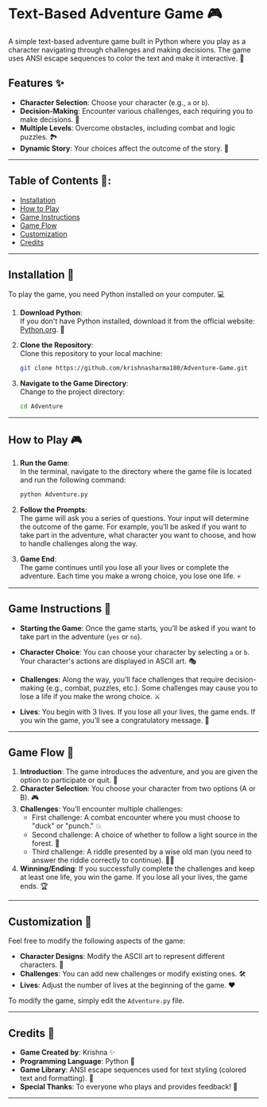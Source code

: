 # Text-Based Adventure Game 🎮

A simple text-based adventure game built in Python where you play as a character navigating through challenges and making decisions. The game uses ANSI escape sequences to color the text and make it interactive. 🌈

## Features ✨
- **Character Selection**: Choose your character (e.g., `a` or `b`).
- **Decision-Making**: Encounter various challenges, each requiring you to make decisions. 🤔
- **Multiple Levels**: Overcome obstacles, including combat and logic puzzles. 🏞️
- **Dynamic Story**: Your choices affect the outcome of the story. 📜

---

## Table of Contents 📑:
- [Installation](#installation)
- [How to Play](#how-to-play)
- [Game Instructions](#game-instructions)
- [Game Flow](#game-flow)
- [Customization](#customization)
- [Credits](#credits)

---

## Installation 🚀

To play the game, you need Python installed on your computer. 💻

1. **Download Python**:  
   If you don't have Python installed, download it from the official website: [Python.org](https://www.python.org/downloads/). 🐍

2. **Clone the Repository**:  
   Clone this repository to your local machine:
   ```bash
   git clone https://github.com/krishnasharma180/Adventure-Game.git
   ```

3. **Navigate to the Game Directory**:  
   Change to the project directory:
   ```bash
   cd Adventure
   ```

---

## How to Play 🎮

1. **Run the Game**:  
   In the terminal, navigate to the directory where the game file is located and run the following command:
   ```bash
   python Adventure.py
   ```

2. **Follow the Prompts**:  
   The game will ask you a series of questions. Your input will determine the outcome of the game. For example, you’ll be asked if you want to take part in the adventure, what character you want to choose, and how to handle challenges along the way.

3. **Game End**:  
   The game continues until you lose all your lives or complete the adventure. Each time you make a wrong choice, you lose one life. 💀

---

## Game Instructions 📜

- **Starting the Game**: Once the game starts, you’ll be asked if you want to take part in the adventure (`yes` or `no`).
  
- **Character Choice**: You can choose your character by selecting `a` or `b`. Your character's actions are displayed in ASCII art. 🎭
  
- **Challenges**: Along the way, you’ll face challenges that require decision-making (e.g., combat, puzzles, etc.). Some challenges may cause you to lose a life if you make the wrong choice. ⚔️

- **Lives**: You begin with 3 lives. If you lose all your lives, the game ends. If you win the game, you’ll see a congratulatory message. 🎉

---

## Game Flow 🌟

1. **Introduction**: The game introduces the adventure, and you are given the option to participate or quit. 🏁
2. **Character Selection**: You choose your character from two options (A or B). 🎮
3. **Challenges**: You’ll encounter multiple challenges:
    - First challenge: A combat encounter where you must choose to "duck" or "punch." 💥
    - Second challenge: A choice of whether to follow a light source in the forest. 🌲
    - Third challenge: A riddle presented by a wise old man (you need to answer the riddle correctly to continue). 🧙‍♂️
4. **Winning/Ending**: If you successfully complete the challenges and keep at least one life, you win the game. If you lose all your lives, the game ends. 🏆

---

## Customization 🔧

Feel free to modify the following aspects of the game:

- **Character Designs**: Modify the ASCII art to represent different characters. 🎨
- **Challenges**: You can add new challenges or modify existing ones. 🛠️
- **Lives**: Adjust the number of lives at the beginning of the game. ❤️

To modify the game, simply edit the `Adventure.py` file.

---

## Credits 🏅

- **Game Created by**: Krishna ✨
- **Programming Language**: Python 🐍
- **Game Library**: ANSI escape sequences used for text styling (colored text and formatting). 🌈
- **Special Thanks**: To everyone who plays and provides feedback! 💬

---
